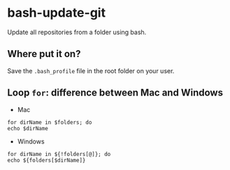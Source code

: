 # bash-update-git
Update all repositories from a folder using bash.

## Where put it on?
Save the `.bash_profile` file in the root folder on your user.

## Loop `for`: difference between Mac and Windows

- Mac

```shell
for dirName in $folders; do
echo $dirName
```

- Windows

```shell
for dirName in ${!folders[@]}; do
echo ${folders[$dirName]}
```
